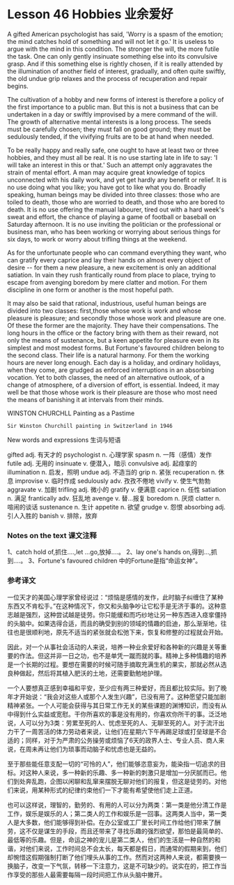 # Lesson 46 Hobbies 业余爱好
A gifted American psychologist has said, 'Worry is a spasm of the emotion; the mind catches hold of something and will not let it go.' It is useless to argue with the mind in this condition. The stronger the will, the more futile the task. One can only gently insinuate something else into its convulsive grasp. And if this something else is rightly chosen, if it is really attended by the illumination of another field of interest, gradually, and often quite swiftly, the old undue grip relaxes and the process of recuperation and repair begins.

The cultivation of a hobby and new forms of interest is therefore a policy of the first importance to a public man. But this is not a business that can be undertaken in a day or swiftly improvised by a mere command of the will. The growth of alternative mental interests is a long process. The seeds must be carefully chosen; they must fall on good ground; they must be sedulously tended, if the vivifying fruits are to be at hand when needed.

To be really happy and really safe, one ought to have at least two or three hobbies, and they must all be real. It is no use starting late in life to say: 'I will take an interest in this or that.' Such an attempt only aggravates the strain of mental effort. A man may acquire great knowledge of topics unconnected with his daily work, and yet get hardly any benefit or relief. It is no use doing what you like; you have got to like what you do. Broadly speaking, human beings may be divided into three classes: those who are toiled to death, those who are worried to death, and those who are bored to death. It is no use offering the manual labourer, tired out with a hard week's sweat and effort, the chance of playing a game of football or baseball on Saturday afternoon. It is no use inviting the politician or the professional or business man, who has been working or worrying about serious things for six days, to work or worry about trifling things at the weekend.

As for the unfortunate people who can command everything they want, who can gratify every caprice and lay their hands on almost every object of desire -- for them a new pleasure, a new excitement is only an additional satiation. In vain they rush frantically round from place to place, trying to escape from avenging boredom by mere clatter and motion. For them discipline in one form or another is the most hopeful path.

It may also be said that rational, industrious, useful human beings are divided into two classes: first,those whose work is work and whose pleasure is pleasure; and secondly those whose work and pleasure are one. Of these the former are the majority. They have their compensations. The long hours in the office or the factory bring with them as their reward, not only the means of sustenance, but a keen appetite for pleasure even in its simplest and most modest forms. But Fortune's favoured children belong to the second class. Their life is a natural harmony. For them the working hours are never long enough. Each day is a holiday, and ordinary holidays, when they come, are grudged as enforced interruptions in an absorbing vocation. Yet to both classes, the need of an alternative outlook, of a change of atmosphere, of a diversion of effort, is essential. Indeed, it may well be that those whose work is their pleasure are those who most need the means of banishing it at intervals from their minds.

WINSTON CHURCHLL Painting as a Pastime
	
	
	Sir Winston Churchill painting in Switzerland in 1946

New words and expressions 生词与短语

gifted adj. 有天才的
	psychologist n. 心理学家
	spasm n. 一阵（感情）发作
	futile adj. 无用的
	insinuate v. 便潜入，暗示
	convulsive adj. 起痉挛的
	illumination n. 启发，照明
	undue adj. 不造当的
	grip n. 紧张
	recuperation n. 休息
	improvise v. 临时作成
	sedulously adv. 孜孜不倦地
	vivify v. 使生气勃勃
	aggravate v. 加剧
	trifling adj. 微小的
	gratify v. 便满意
	caprice n. 任性
	satiation n. 满足
	frantically adv. 狂乱地
	avenge v. 替…报复
	boredom n. 厌烦
	clatter n. 喧闹的谈话
	sustenance n. 生计
	appetite n. 欲望
	grudge v. 怨恨
	absorbing adj. 引人入胜的
	banish v. 排除，放弃

### Notes on the text 课文注释

1、catch hold of,抓住....,let ...go,放掉....。
	2、lay one's hands on,得到...,抓到....。
	3、Fortune's favoured children 中的Fortune是指“命运女神”。

### 参考译文

一位天才的美国心理学家曾经说过：“烦恼是感情的发作，此时脑子纠缠住了某种东西又不肯松手。”在这种情况下，你又和头脑争吵让它松手是无济于事的。这种意志越是强烈，这种尝试越是徒劳。你只能缓和而巧纱地让另一种东西进入痉挛僵持的头脑中。如果选得合适，而且的确受到别的领域的情趣的启迪，那么渐渐地，往往也是很顺利地，原先不适当的紧张就会松弛下来，恢复和修整的过程就会开始。

因此，对一个从事社会活动的人来说，培养一种业余爱好和各种新的兴趣是关等重要的作法。但这并非一日之功，也不是单凭一蹴而就的事。精神上多种情趣的培养是一个长期的过程。要想在需要的时候可随手摘取充满生机的果实，那就必然从选良种做起，然后将其植入肥沃的土地，还需要勤勉地护理。

一个人要想真正感到幸福和平安，至少应有两三种爱好，而且都比较实际。到了晚年才开始说：“我会对这些人或那个人发生兴趣”，已没有用了。这种愿望只能加剧精神紧张。一个人可能会获得与其日常工作无关的某些课题的渊博知识，而没有从中得到什么实益或宽慰。干你所喜欢的事是没有用的，你喜欢你所干的事。泛泛地说，人可以分为3类：劳累至死的人、忧虑至死的人、无聊至死的人。对于流汗出力干了一周苦活的体力劳动者来说，让他们在星期六下午再踢足球或打垒球是不合适的；同样，对于为严肃的公务操劳或烦恼了6天的政界人士、专业人员、商人来说，在周未再让他们为琐事而动脑子和忧虑也是无益的。

至于那些能任意支配一切的“可怜的人”，他们能够恣意妄为，能染指一切追求的目标。对这种人来说，多一种新的乐趣、多一种新的刺激只是增加一分厌腻而已。他们到处奔乱跑，企图以闲聊和乱窜来摆脱无聊对他们的报复，但这是徒劳的。对他们来说，用某种形式的纪律约束他们一下才能有希望使他们走上正道。

也可以这样说，理智的，勤劳的、有用的人可以分为两类：第一类是他分清工作是工作，娱乐是娱乐的人；第二类人的工作和娱乐是一回事。这两类人当中，第一类人是大多数，他们能够得到补偿。在办公室或工厂里长时间工作给他们带来了酬劳，这不仅是谋生的手段，而且还带来了寻找乐趣的强烈欲望，那怕是最简单的、最低等的乐趣。但是，命运之神的宠儿是第二类人，他们的生活是一种自然的和谐，对他们来说，工作时间总不会太长，每天都是假日，而通常的假期来到，他们却惋惜这假期强制打断了他们埋头从事的工作。然而对这两种人来说，都需要换一换脑子，改变一下气氛，转移一下注意力，这是不可缺少的。说实在的，把工作当作享受的那些人最需要每隔一段时间把工作从头脑中撇开。

